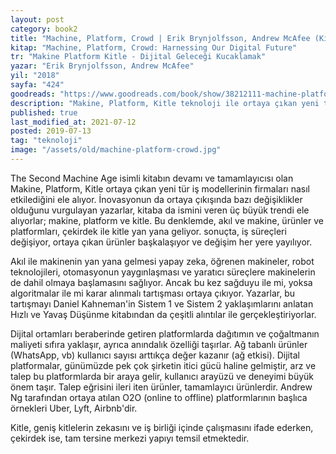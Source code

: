 ```yaml
---
layout: post  
category: book2  
title: "Machine, Platform, Crowd | Erik Brynjolfsson, Andrew McAfee (Kitap)"  
kitap: "Machine, Platform, Crowd: Harnessing Our Digital Future"  
tr: "Makine Platform Kitle - Dijital Geleceği Kucaklamak"  
yazar: "Erik Brynjolfsson, Andrew McAfee"  
yil: "2018"  
sayfa: "424"  
goodreads: "https://www.goodreads.com/book/show/38212111-machine-platform-crowd"
description: "Makine, Platform, Kitle teknoloji ile ortaya çıkan yeni tür iş modellerinin firmaları nasıl etkilediğini ele alıyor."
published: true
last_modified_at: 2021-07-12
posted: 2019-07-13
tag: "teknoloji"
image: "/assets/old/machine-platform-crowd.jpg"
---
```


The Second Machine Age isimli kitabın devamı ve tamamlayıcısı olan Makine, Platform, Kitle ortaya çıkan yeni tür iş modellerinin firmaları nasıl etkilediğini ele alıyor. İnovasyonun da ortaya çıkışında bazı değişiklikler olduğunu vurgulayan yazarlar, kitaba da ismini veren üç büyük trendi ele alıyorlar; makine, platform ve kitle. Bu denklemde, akıl ve makine, ürünler ve platformları, çekirdek ile kitle yan yana geliyor. sonuçta, iş süreçleri değişiyor, ortaya çıkan ürünler başkalaşıyor ve değişim her yere yayılıyor.

Akıl ile makinenin yan yana gelmesi yapay zeka, öğrenen makineler, robot teknolojileri, otomasyonun yaygınlaşması ve yaratıcı süreçlere makinelerin de dahil olmaya başlamasını sağlıyor. Ancak bu kez sağduyu ile mi, yoksa algoritmalar ile mi karar alınmalı tartışması ortaya çıkıyor. Yazarlar, bu tartışmayı Daniel Kahneman'in Sistem 1 ve Sistem 2 yaklaşımlarını anlatan Hızlı ve Yavaş Düşünme kitabından da çeşitli alıntılar ile gerçekleştiriyorlar.  
  
Dijital ortamları beraberinde getiren platformlarda dağıtımın ve çoğaltmanın maliyeti sıfıra yaklaşır, ayrıca anındalık özelliği taşırlar. Ağ tabanlı ürünler (WhatsApp, vb) kullanıcı sayısı arttıkça değer kazanır (ağ etkisi). Dijital platformalar, günümüzde pek çok şirketin itici gücü haline gelmiştir, arz ve talep bu platformlarda bir araya gelir, kullanıcı arayüzü ve deneyimi büyük önem taşır. Talep eğrisini ileri iten ürünler, tamamlayıcı ürünlerdir. Andrew Ng tarafından ortaya atılan O2O (online to offline) platformlarının başlıca örnekleri Uber, Lyft, Airbnb'dir.  
  
Kitle, geniş kitlelerin zekasını ve iş birliği içinde çalışmasını ifade ederken, çekirdek ise, tam tersine merkezi yapıyı temsil etmektedir.  
